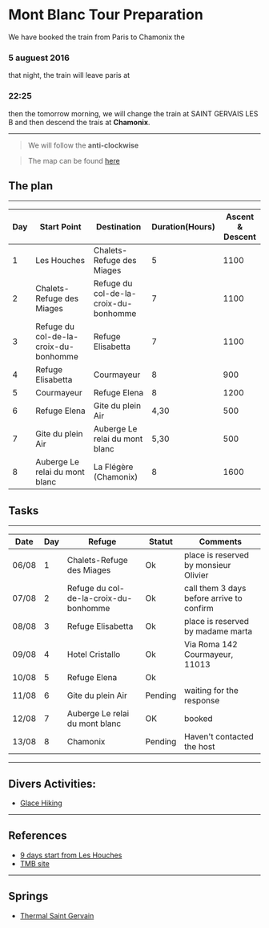 # Mont Blanc Tour Preparation

We have booked the train from Paris to Chamonix the 
### 5 auguest 2016
that night, the train will leave paris at 
### 22:25
then the tomorrow morning, we will change the train at SAINT GERVAIS LES B and then
descend the trais at **Chamonix**.

---
> We will follow the **anti-clockwise**

> The map can be found [here](https://drive.google.com/open?id=1mLclypLXHhlsHoxoky25SspPwo0&usp=sharing)

## The plan

---
|Day|Start Point                          |Destination                          |Duration(Hours)|Ascent & Descent|
|---|-------------------------------------|-------------------------------------|---------------|----------------|
|1  |Les Houches                          |Chalets-Refuge des Miages            |5              |1100            |
|2  |Chalets-Refuge des Miages            |Refuge du col-de-la-croix-du-bonhomme|7              |1100            |
|3  |Refuge du col-de-la-croix-du-bonhomme|Refuge Elisabetta                    |7              |1100            |
|4  |Refuge Elisabetta                    |Courmayeur                           |8              |900             |
|5  |Courmayeur                           |Refuge Elena                         |8              |1200            |
|6  |Refuge Elena                         |Gite du plein Air                    |4,30           |500             |
|7  |Gite du plein Air                    |Auberge Le relai du mont blanc       |5,30           |500             |
|8  |Auberge Le relai du mont blanc       |La Flégère (Chamonix)                |8              |1600            |

## Tasks
---
|Date |Day|Refuge                               |Statut |Comments                                    |
|-----|---|-------------------------------------|-------|--------------------------------------------|
|06/08|1  |Chalets-Refuge des Miages            |Ok     |place is reserved by monsieur Olivier       |
|07/08|2  |Refuge du col-de-la-croix-du-bonhomme|Ok     |call them 3 days before arrive to confirm   |
|08/08|3  |Refuge Elisabetta                    |Ok     |place is reserved by madame marta           |
|09/08|4  |Hotel Cristallo                      |Ok     |Via Roma 142 Courmayeur, 11013              |
|10/08|5  |Refuge Elena                         |Ok     |                                            |
|11/08|6  |Gite du plein Air                    |Pending|waiting for the response                    |
|12/08|7  |Auberge Le relai du mont blanc       |OK     |booked                                      |
|13/08|8  |Chamonix                             |Pending|Haven't contacted the host                  |

---
## Divers Activities:

* [Glace Hiking](http://www.chamonix-guides.com/Produit/296/Categorie/80/3-activites-ete-chamonix.html)

---
## References
* [9 days start from Les Houches](http://www.altituderando.com/Tour-du-Mont-Blanc-en-9-jours-avec)
* [TMB site](http://autourdumontblanc.com)

---
## Springs
* [Thermal Saint Gervain](http://www.thermes-saint-gervais.com/parcours-sante-forme)

